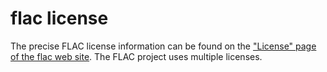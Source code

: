 # flac license

The precise FLAC license information can be found on the
["License" page of the flac web site](https://xiph.org/flac/license.html).
The FLAC project uses multiple licenses.

